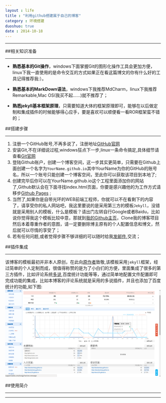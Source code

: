 ```yaml
---
layout : life
title : "利用github搭建属于自己的博客"
category : 环境搭建
duoshuo: true
date : 2014-10-18
---
```


******

##相关知识准备

******
* **熟悉基本的Git操作**，windows下面掌握Git的图形化操作工具会更加方便，linux下我一直使用的是命令交互的方式如果正在看这篇博文的你有什么好的工具记得推荐我:）。

* **熟悉基本的MarkDown语法**，windows下我推荐MdCharm，linux下我推荐Remarkable,Mac OS(我买不起……)就不推荐了；

* **熟悉jekyll基本框架原理**，只需要知道大体的框架原理即可，能够在以后做定制和集成插件的时候能够得心应手，要是喜欢可以顺便看一看ROR框架蛮不错的；

<!-- more -->


##搭建步骤

******
1. 注册一个GitHub账号,不再多说了，注册地址[GitHub官网][1]
2. 安装Git,不在详细说过程,windows狂点下一步,linux一条命令搞定,具体细节请查看[Git官网][2]
3. 登陆Github账户，创建一个博客空间，这一步其实更简单，只需要在Github上面创建一个名字为`YourName.github.io`其中YourName为你的GitHub的账号名，所以一个账号只能创建一个博客空间，至此你可以获取该项目到本地了;
4. 创建完毕后你可以在YourName.github.io这个工程里面添加你的网站了,Github默认会在下面寻找index.html页面，你要是感兴趣他的为工作方式请移步[Github Pages][3] ;
5. 当然了,如果你是自带光环的WEB前端工程师，你就可以不在看剩下的内容了，请享受你的私人网站吧，我这里要说的是采用第三方的模板`Jekyll`，没错就是采用别人的模板，什么是模板？请出门左转自行Google或者Baidu，比如说你觉得我这个模板比较中意，那就到[我的Github主页][4]，Clone我的博客项目然后本着尊重作者的意图，请一定要删除博主原有的个人配置信息和博文，然后就可以尽情的享受了；
6. 若有任何问题,或者觉得步骤不够详细的可以随时给我[发邮件][5],交流；

##插件集成

******

> 
该博客的模板最初并非本人原创，在此向[原作者][6]致敬,该模板采用`jekyll`框架，经过简单的个人定制而成，很值得称赞的是为了小白们的方便，里面集成了很多的第三方插件，比如评论系统[多说][7],百度统计功能等等，通过简单地配置文件配置即可完成功能的集成，比如本博客的评论系统就是采用的多说插件，并且也添加了百度统计的功能,如下图:
![我是图片](/res/img/blog/2014-10-22.png)



##使用简介

******


******
[1]:https://github.com/
[2]:http://git-scm.com/
[3]:https://pages.github.com/
[4]:https://pages.github.com/
[5]:mailto:daodaoliang@yeah.net
[6]:http://pexcn.tk/
[7]:http://duoshuo.com/